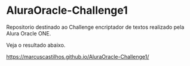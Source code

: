 # AluraOracle-Challenge1

Repositorio destinado ao Challenge encriptador de textos realizado pela Alura Oracle ONE.

Veja o resultado abaixo.

https://marcuscastilhos.github.io/AluraOracle-Challenge1/
